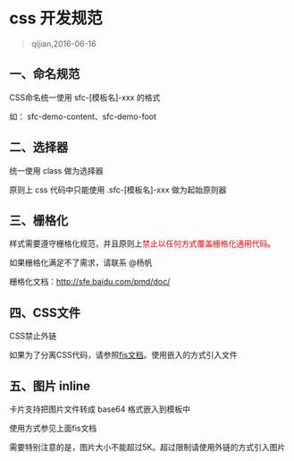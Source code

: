 # css 开发规范

> qijian,2016-06-16

## 一、命名规范

CSS命名统一使用 sfc-[模板名]-xxx 的格式

如： sfc-demo-content、sfc-demo-foot

## 二、选择器

统一使用 class 做为选择器

原则上 css 代码中只能使用 .sfc-[模板名]-xxx 做为起始原则器

## 三、栅格化

样式需要遵守栅格化规范，并且原则上<span style="color: #f00">禁止以任何方式覆盖栅格化通用代码</span>。

如果栅格化满足不了需求，请联系 @杨帆

栅格化文档：http://sfe.baidu.com/pmd/doc/

## 四、CSS文件

CSS禁止外链

如果为了分离CSS代码，请参照[fis文档](http://fis.baidu.com/fis3/docs/user-dev/inline.html)。使用嵌入的方式引入文件

## 五、图片 inline

卡片支持把图片文件转成 base64 格式嵌入到模板中

使用方式参见上面fis文档

需要特别注意的是，图片大小不能超过5K。超过限制请使用外链的方式引入图片
